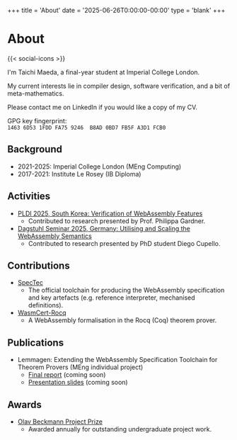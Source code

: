 +++
title = 'About'
date = '2025-06-26T0:00:00-00:00'
type = 'blank'
+++

# About

{{< social-icons >}}

I'm Taichi Maeda, a final-year student at Imperial College London.

My current interests lie in compiler design, software verification, and a bit of meta-mathematics.

Please contact me on LinkedIn if you would like a copy of my CV.

GPG key fingerprint:  
`1463 6D53 1FDD FA75 9246  B8AD 0BD7 FB5F A3D1 FCB0`

## Background

- 2021-2025: Imperial College London (MEng Computing)
- 2017-2021: Institute Le Rosey (IB Diploma)

## Activities

- [PLDI 2025, South Korea: Verification of WebAssembly Features](https://pldi25.sigplan.org/details/rpls-2025-papers/9/Verification-of-WebAssembly-Features)
  - Contributed to research presented by Prof. Philippa Gardner.
- [Dagstuhl Seminar 2025, Germany: Utilising and Scaling the WebAssembly Semantics](https://www.dagstuhl.de/seminars/seminar-calendar/seminar-details/25241)
  - Contributed to research presented by PhD student Diego Cupello.

## Contributions

- [SpecTec](https://github.com/Wasm-DSL/spectec)
  - The official toolchain for producing the WebAssembly specification and key artefacts (e.g. reference interpreter, mechanised definitions).
- [WasmCert-Rocq](https://github.com/WasmCert/WasmCert-Coq)
  - A WebAssembly formalisation in the Rocq (Coq) theorem prover.

## Publications

- Lemmagen: Extending the WebAssembly Specification Toolchain for Theorem Provers (MEng individual project)
  - [Final report](#) (coming soon)
  - [Presentation slides](#) (coming soon)

## Awards

- [Olav Beckmann Project Prize](https://www.imperial.ac.uk/computing/prospective-students/prizes/undergraduate-accordions/undergraduate-archive/)
  - Awarded annually for outstanding undergraduate project work.
